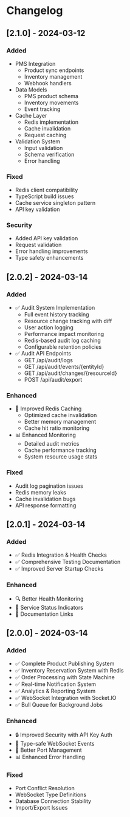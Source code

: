 # Changelog

## [2.1.0] - 2024-03-12

### Added
- PMS Integration
  - Product sync endpoints
  - Inventory management
  - Webhook handlers
- Data Models
  - PMS product schema
  - Inventory movements
  - Event tracking
- Cache Layer
  - Redis implementation
  - Cache invalidation
  - Request caching
- Validation System
  - Input validation
  - Schema verification
  - Error handling

### Fixed
- Redis client compatibility
- TypeScript build issues
- Cache service singleton pattern
- API key validation

### Security
- Added API key validation
- Request validation
- Error handling improvements
- Type safety enhancements

## [2.0.2] - 2024-03-14

### Added
- ✅ Audit System Implementation
  - Full event history tracking
  - Resource change tracking with diff
  - User action logging
  - Performance impact monitoring
  - Redis-based audit log caching
  - Configurable retention policies
- ✅ Audit API Endpoints
  - GET /api/audit/logs
  - GET /api/audit/events/{entityId}
  - GET /api/audit/changes/{resourceId}
  - POST /api/audit/export

### Enhanced
- 🔄 Improved Redis Caching
  - Optimized cache invalidation
  - Better memory management
  - Cache hit ratio monitoring
- 📊 Enhanced Monitoring
  - Detailed audit metrics
  - Cache performance tracking
  - System resource usage stats

### Fixed
- Audit log pagination issues
- Redis memory leaks
- Cache invalidation bugs
- API response formatting

## [2.0.1] - 2024-03-14

### Added
- ✅ Redis Integration & Health Checks
- ✅ Comprehensive Testing Documentation
- ✅ Improved Server Startup Checks

### Enhanced
- 🔍 Better Health Monitoring
- 🚦 Service Status Indicators
- 📝 Documentation Links

## [2.0.0] - 2024-03-14

### Added
- ✅ Complete Product Publishing System
- ✅ Inventory Reservation System with Redis
- ✅ Order Processing with State Machine
- ✅ Real-time Notification System
- ✅ Analytics & Reporting System
- ✅ WebSocket Integration with Socket.IO
- ✅ Bull Queue for Background Jobs

### Enhanced
- 🔒 Improved Security with API Key Auth
- 📝 Type-safe WebSocket Events
- 🚀 Better Port Management
- 📊 Enhanced Error Handling

### Fixed
- Port Conflict Resolution
- WebSocket Type Definitions
- Database Connection Stability
- Import/Export Issues

